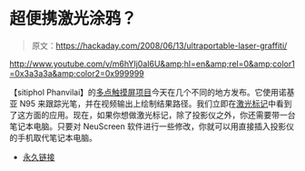 # 超便携激光涂鸦？

> 原文：<https://hackaday.com/2008/06/13/ultraportable-laser-graffiti/>

<http://www.youtube.com/v/m6hYIj0aI6U&amp;hl=en&amp;rel=0&amp;color1=0x3a3a3a&amp;color2=0x999999>


【sitiphol Phanvilai】的[多点触摸屏项目](http://www.neuvex.com/research.php)今天在几个不同的地方发布。它使用诺基亚 N95 来跟踪光笔，并在视频输出上绘制结果路径。我们立即在[激光标记](http://soup.graffitiresearchlab.at/)中看到了这方面的应用。现在，如果你想做激光标记，除了投影仪之外，你还需要带一台笔记本电脑。只要对 NeuScreen 软件进行一些修改，你就可以用直接插入投影仪的手机取代笔记本电脑。

*   [永久链接](http://www.neuvex.com/research.php)